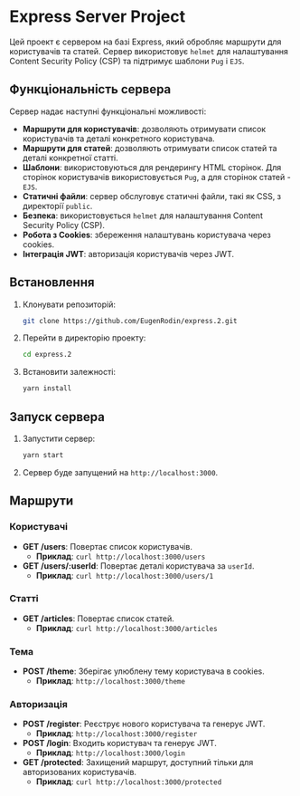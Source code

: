 # Express Server Project

Цей проект є сервером на базі Express, який обробляє маршрути для користувачів та статей. Сервер використовує `helmet` для налаштування Content Security Policy (CSP) та підтримує шаблони `Pug` і `EJS`.

## Функціональність сервера
Сервер надає наступні функціональні можливості:
- **Маршрути для користувачів**: дозволяють отримувати список користувачів та деталі конкретного користувача.
- **Маршрути для статей**: дозволяють отримувати список статей та деталі конкретної статті.
- **Шаблони**: використовуються для рендерингу HTML сторінок. Для сторінок користувачів використовується `Pug`, а для сторінок статей - `EJS`.
- **Статичні файли**: сервер обслуговує статичні файли, такі як CSS, з директорії `public`.
- **Безпека**: використовується `helmet` для налаштування Content Security Policy (CSP).
- **Робота з Cookies**: збереження налаштувань користувача через cookies.
- **Інтеграція JWT**: авторизація користувачів через JWT.

## Встановлення
1. Клонувати репозиторій:
    ```sh
    git clone https://github.com/EugenRodin/express.2.git
    ```
2. Перейти в директорію проекту:
    ```sh
    cd express.2
    ```
3. Встановити залежності:
    ```sh
    yarn install
    ```

## Запуск сервера
1. Запустити сервер:
    ```sh
    yarn start
    ```
2. Сервер буде запущений на `http://localhost:3000`.

## Маршрути

### Користувачі
- **GET /users**: Повертає список користувачів.
    - **Приклад**: `curl http://localhost:3000/users`
- **GET /users/:userId**: Повертає деталі користувача за `userId`.
    - **Приклад**: `curl http://localhost:3000/users/1`

### Статті
- **GET /articles**: Повертає список статей.
    - **Приклад**: `curl http://localhost:3000/articles`

### Тема
- **POST /theme**: Зберігає улюблену тему користувача в cookies.
    - **Приклад**: `http://localhost:3000/theme`

### Авторизація
- **POST /register**: Реєструє нового користувача та генерує JWT.
    - **Приклад**: `http://localhost:3000/register`
- **POST /login**: Входить користувач та генерує JWT.
    - **Приклад**: `http://localhost:3000/login`
- **GET /protected**: Захищений маршрут, доступний тільки для авторизованих користувачів.
    - **Приклад**: `curl http://localhost:3000/protected`